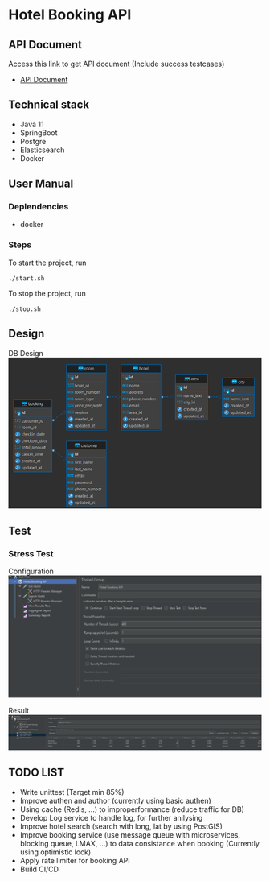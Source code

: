 # Hotel Booking API


## API Document
Access this link to get API document (Include success testcases)
- [API Document](https://documenter.getpostman.com/view/11864108/2s9Ykhh4VD)

## Technical stack
- Java 11
- SpringBoot
- Postgre
- Elasticsearch
- Docker

## User Manual
### Deplendencies
- docker

### Steps
To start the project, run
```
./start.sh
```
To stop the project, run
```
./stop.sh
```

## Design
DB Design
![ER Diagram](./images/ER_diagram.png)

## Test
### Stress Test
Configuration
![Configuration](./images/stress_test_config.png)

Result
![Configuration](./images/stress_test_result.png)

## TODO LIST
- Write unittest (Target min 85%)
- Improve authen and author (currently using basic authen)
- Using cache (Redis, ...) to improperformance (reduce traffic for DB)
- Develop Log service to handle log, for further anilysing
- Improve hotel search (search with long, lat by using PostGIS)
- Improve booking service (use message queue with microservices, blocking queue, LMAX, ...) to data consistance when booking (Currently using optimistic lock)
- Apply rate limiter for booking API
- Build CI/CD